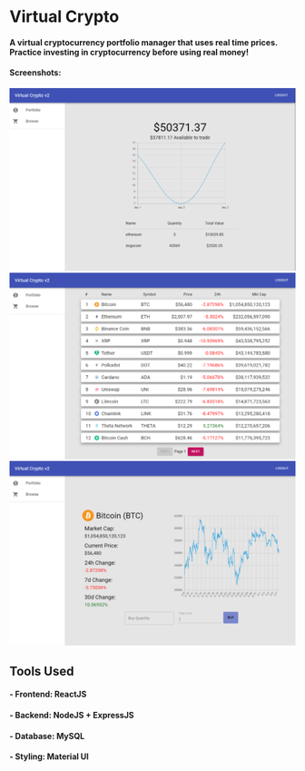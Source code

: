 # Virtual Crypto

#### A virtual cryptocurrency portfolio manager that uses real time prices. Practice investing in cryptocurrency before using real money!

#### Screenshots:

![Alt text](screenshots/1.png)
![Alt text](screenshots/2.png)
![Alt text](screenshots/3.png)

## Tools Used
#### - Frontend: ReactJS
#### - Backend: NodeJS + ExpressJS
#### - Database: MySQL
#### - Styling: Material UI